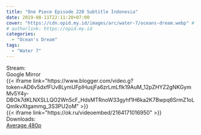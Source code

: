 ```yaml
---
title: "One Piece Episode 220 Subtitle Indonesia"
date: 2019-08-11T22:11:20+07:00
cover: "https://cdn.opid.my.id/images/arc/water-7/oceans-dream.webp" # Optional, cover
# authorlink: https://opid.my.id
categories:
  - "Ocean's Dream"
tags:
  - "Water 7"
---
```

<div class="ui menu violet borderless inverted">
  <div class="header item active">
        Stream:
    </div>
  <a class="active item" data-tab="google">
    <i class="google drive icon"></i> Google
  </a>
  <a class="item nounderline" data-tab="mirror">
    <i class="odnoklassniki icon"></i> Mirror
  </a>
</div>
<div class="ui bottom attached tab segment active" style="border:0 !important;" data-tab="google">
 {{< iframe link="https://www.blogger.com/video.g?token=AD6v5dxfFUv8LymUFpIHusjFa6zrLmLflk19AuM_12pZHYZ2gNKGymMv5Y4y-DBOk7dKLNXSLLQO2Wn5cF_HdsMTRnoW33gyhf1H6ka2K7Bwpq6SrmZ1oLQmIkvXtgammg_3S3PU2oM" >}}
</div>
<div class="ui bottom attached tab segment" style="border:0 !important;" data-tab="mirror">
{{< iframe link="https://ok.ru/videoembed/2164171016950" >}}
</div>
<div class="ui menu violet borderless inverted">
  <div class="header item active">
        Downloads:
    </div>
  <a class="item nounderline" href="https://ouo.io/JOTBn1" target="_blank" rel="dofollow"><i class="google drive icon"></i>
    Average 480p</a>
</div>